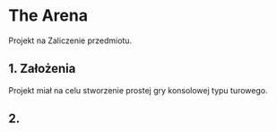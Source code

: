 # The Arena
Projekt na Zaliczenie przedmiotu.

## 1. Założenia
Projekt miał na celu stworzenie prostej gry konsolowej typu turowego.

## 2. 